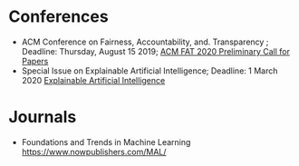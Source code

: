 # Conferences 

* ACM Conference on Fairness, Accountability, and. Transparency ; Deadline: Thursday, August 15 2019; [ACM FAT 2020 Preliminary Call for Papers](https://fatconference.org/2020/callforpapers.html)
* Special Issue on Explainable Artificial Intelligence; Deadline: 1 March 2020 [Explainable Artificial Intelligence](https://github.com/mi2-warsaw/MI2DataLab_Seminarium/tree/master/Conferences)


# Journals

* Foundations and Trends in Machine Learning https://www.nowpublishers.com/MAL/

